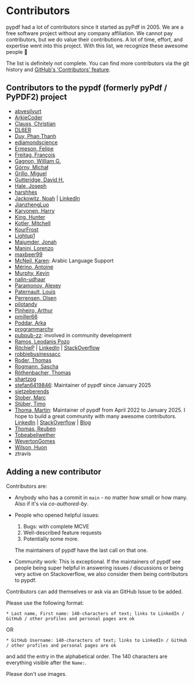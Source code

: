 # Contributors

pypdf had a lot of contributors since it started as pyPdf in 2005. We are
a free software project without any company affiliation. We cannot pay
contributors, but we do value their contributions. A lot of time, effort, and
expertise went into this project. With this list, we recognize these awesome
people 🤗

The list is definitely not complete. You can find more contributors via the git
history and [GitHub's 'Contributors' feature](https://github.com/py-pdf/pypdf/graphs/contributors).

## Contributors to the pypdf (formerly pyPdf / PyPDF2) project

* [abyesilyurt](https://github.com/abyesilyurt)
* [ArkieCoder](https://github.com/ArkieCoder)
* [Clauss, Christian](https://github.com/cclauss)
* [DL6ER](https://github.com/DL6ER)
* [Duy, Phan Thanh](https://github.com/zuypt)
* [ediamondscience](https://github.com/ediamondscience)
* [Ermeson, Felipe](https://github.com/FelipeErmeson)
* [Freitag, François](https://github.com/francoisfreitag)
* [Gagnon, William G.](https://github.com/williamgagnon)
* [Górny, Michał](https://github.com/mgorny)
* [Grillo, Miguel](https://github.com/Ineffable22)
* [Gutteridge, David H.](https://github.com/dhgutteridge)
* [Hale, Joseph](https://github.com/thehale)
* [harshhes](https://github.com/harshhes)
* [Jackowitz, Noah](https://github.com/hackowitz-af) | [LinkedIn](https://www.linkedin.com/in/noah-jackowitz/)
* [JianzhengLuo](https://github.com/JianzhengLuo)
* [Karvonen, Harry](https://github.com/Hatell/)
* [King, Hunter](https://github.com/neversphere)
* [Kotler, Mitchell](https://github.com/mitchelljkotler)
* [KourFrost](https://github.com/KourFrost)
* [Lightup1](https://github.com/Lightup1)
* [Majumder, Jonah](https://github.com/jonahmajumder)
* [Manini, Lorenzo](https://github.com/lorenzomanini)
* [maxbeer99](https://github.com/maxbeer99)
* [McNeil, Karen](https://github.com/karenlmcneil): Arabic Language Support
* [Mérino, Antoine](https://github.com/Merinorus)
* [Murphy, Kevin](https://github.com/kmurphy4)
* [nalin-udhaar](https://github.com/nalin-udhaar)
* [Paramonov, Alexey](https://github.com/alexey-v-paramonov)
* [Paternault, Louis](https://framagit.org/spalax)
* [Perrensen, Olsen](https://github.com/olsonperrensen)
* [pilotandy](https://github.com/pilotandy)
* [Pinheiro, Arthur](https://github.com/xilopaint)
* [pmiller66](https://github.com/pmiller66)
* [Poddar, Arka](https://github.com/postmeback)
* [programmarchy](https://github.com/programmarchy)
* [pubpub-zz](https://github.com/pubpub-zz): involved in community development
* [Ramos, Leodanis Pozo](https://github.com/lpozo)
* [RitchieP](https://github.com/RitchieP) | [LinkedIn](https://www.linkedin.com/in/ritchie-p-892b31115/) | [StackOverflow](https://stackoverflow.com/users/13328625/casual-r?tab=profile)
* [robbiebusinessacc](https://github.com/robbiebusinessacc)
* [Roder, Thomas](https://github.com/MrTomRod)
* [Rogmann, Sascha](https://github.com/srogmann)
* [Röthenbacher, Thomas](https://github.com/troethe)
* [shartzog](https://github.com/shartzog)
* [stefan6419846](https://github.com/stefan6419846): Maintainer of pypdf since January 2025
* [sietzeberends](https://github.com/sietzeberends)
* [Stober, Marc](https://github.com/marcstober)
* [Stüber, Timo](https://github.com/omit66)
* [Thoma, Martin](https://github.com/MartinThoma): Maintainer of pypdf from April 2022 to January 2025. I hope to build a great community with many awesome contributors. [LinkedIn](https://www.linkedin.com/in/martin-thoma/) | [StackOverflow](https://stackoverflow.com/users/562769/martin-thoma) | [Blog](https://martin-thoma.com/)
* [Thomas, Reuben](https://github.com/rrthomas)
* [Tobeabellwether](https://github.com/Tobeabellwether)
* [WevertonGomes](https://github.com/WevertonGomesCosta)
* [Wilson, Huon](https://github.com/huonw)
* ztravis

## Adding a new contributor

Contributors are:

* Anybody who has a commit in `main` - no matter how small or how many. Also if it's via *co-authored-by*.
* People who opened helpful issues:

  1. Bugs: with complete MCVE
  2. Well-described feature requests
  3. Potentially some more.

  The maintainers of pypdf have the last call on that one.
* Community work: This is exceptional. If the maintainers of pypdf see people
  being super helpful in answering issues / discussions or being very active on
  Stackoverflow, we also consider them being contributors to pypdf.

Contributors can add themselves or ask via an GitHub Issue to be added.

Please use the following format:

```
* Last name, First name: 140-characters of text; links to LinkedIn / GitHub / other profiles and personal pages are ok
```

OR

```
* GitHub Username: 140-characters of text; links to LinkedIn / GitHub / other profiles and personal pages are ok
```

and add the entry in the alphabetical order. The 140 characters are everything visible after the `Name:`.

Please don't use images.
